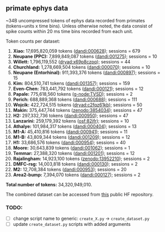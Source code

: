 ## primate ephys data

~34B uncompressed tokens of ephys data recorded from primates (tokens=units x time bins). Unless otherwise noted, the data consist of spike counts within 20 ms time bins recorded from each unit. 

Token counts per dataset:

1. **Xiao:** 17,695,820,059 tokens ([dandi:000628](https://dandiarchive.org/dandiset/000628)); sessions = 679
2. **Neupane (PPC):** 7,899,849,087 tokens ([dandi:001275](https://dandiarchive.org/dandiset/001275)); sessions = 10
3. **Willett:** 1,796,119,552 ([dryad:x69p8czpq](https://datadryad.org/stash/dataset/doi:10.5061/dryad.x69p8czpq)); sessions = 44
4. **Churchland:** 1,278,669,504 tokens ([dandi:000070](https://dandiarchive.org/dandiset/000070)); sessions = 10
5. **Neupane (Entorhinal):** 911,393,376 tokens ([dandi:000897](https://dandiarchive.org/dandiset/000897)); sessions = 15
6. **Kim:** 804,510,741 tokens ([dandi:001357](https://dandiarchive.org/dandiset/001357)); sessions = 159
7. **Even-Chen:** 783,441,792 tokens ([dandi:000121](https://dandiarchive.org/dandiset/000121)); sessions = 12
8. **Papale:** 775,618,560 tokens ([g-node:TVSD](https://gin.g-node.org/paolo_papale/TVSD)); sessions = 2
9. **Perich:** 688,889,368 tokens ([dandi:000688](https://dandiarchive.org/dandiset/000688)); sessions = 111
10. **Wojcik:** 422,724,515 tokens ([dryad:c2fqz61kb]( https://doi.org/10.5061/dryad.c2fqz61kb)); sessions = 50
11. **Makin:** 375,447,744 tokens ([zenodo:3854034](https://zenodo.org/records/3854034)); sessions = 47
12. **H2:** 297,332,736 tokens ([dandi:000950](https://dandiarchive.org/dandiset/000950)); sessions = 47
13. **Lanzarini:** 259,179,392 tokens ([osf:82jfr](https://osf.io/82jfr/)); sessions = 10
14. **Athalye:** 101,984,317 tokens ([dandi:000404](https://dandiarchive.org/dandiset/000404)); sessions = 13
15. **M1-A:** 45,410,816 tokens ([dandi:000941](https://dandiarchive.org/dandiset/000941)); sessions = 11
16. **M1-B:** 43,809,344 tokens ([dandi:001209](https://dandiarchive.org/dandiset/001209)); sessions = 12
17. **H1:** 33,686,576 tokens ([dandi:000954](https://dandiarchive.org/dandiset/000954)); sessions = 40
18. **Moore:** 30,643,839 tokens ([dandi:001062](https://dandiarchive.org/dandiset/001062)); sessions = 1
19. **Temmar:** 27,388,320 tokens ([dandi:001201](https://dandiarchive.org/dandiset/001201)); sessions = 12
20. **Rajalingham:** 14,923,100 tokens ([zenodo:13952210](https://zenodo.org/records/13952210)); sessions = 2
21. **DMFC-rsg:** 14,003,818 tokens ([dandi:000130](https://dandiarchive.org/dandiset/000130)); sessions = 2
22. **M2:** 12,708,384 tokens ([dandi:000953](https://dandiarchive.org/dandiset/000953)); sessions = 20
23. **Area2-bump:** 7,394,070 tokens ([dandi:000127](https://dandiarchive.org/dandiset/000127)); sessions = 2

**Total number of tokens:** 34,320,949,010. 

The combined dataset can be accessed from [this](https://huggingface.co/datasets/eminorhan/neural-bench-primate) public HF repository.

### TODO:

- [ ] change script name to generic: `create_X.py` -> `create_dataset.py`
- [ ] update `create_dataset.py` scripts with added arguments
